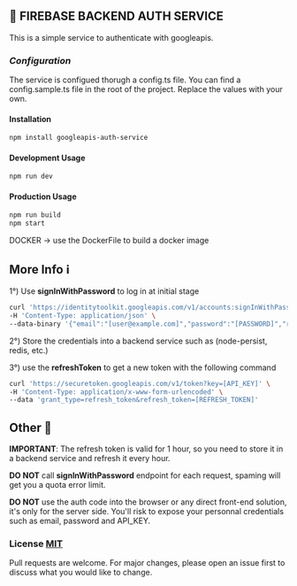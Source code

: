 ## 🐎 FIREBASE BACKEND AUTH SERVICE

This is a simple service to authenticate with googleapis.

### _Configuration_

The service is configued thorugh a config.ts file. You can find a config.sample.ts file in the root of the project. Replace the values with your own.

#### Installation

```bash
npm install googleapis-auth-service
```

#### Development Usage

```javascript
npm run dev
```

#### Production Usage

```javascript
npm run build
npm start
```

DOCKER -> use the DockerFile to build a docker image

## More Info ℹ️

1°) Use **signInWithPassword** to log in at initial stage

```bash
curl 'https://identitytoolkit.googleapis.com/v1/accounts:signInWithPassword?key=[API_KEY]' \
-H 'Content-Type: application/json' \
--data-binary '{"email":"[user@example.com]","password":"[PASSWORD]","returnSecureToken":true}'
```

2°) Store the credentials into a backend service such as (node-persist, redis, etc.)

3°) use the **refreshToken** to get a new token with the following command

```bash
curl 'https://securetoken.googleapis.com/v1/token?key=[API_KEY]' \
-H 'Content-Type: application/x-www-form-urlencoded' \
--data 'grant_type=refresh_token&refresh_token=[REFRESH_TOKEN]'
```

## Other 🚧

**IMPORTANT**: The refresh token is valid for 1 hour, so you need to store it in a backend service and refresh it every hour.

**DO NOT** call **signInWithPassword** endpoint for each request, spaming will get you a quota error limit.

**DO NOT** use the auth code into the browser or any direct front-end solution, it's only for the server side. You'll risk to expose your personnal credentials such as email, password and API_KEY.

### License [MIT](https://choosealicense.com/licenses/mit/)

Pull requests are welcome. For major changes, please open an issue first to discuss what you would like to change.
